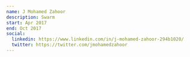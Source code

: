 ```yaml
---
name: J Mohamed Zahoor
description: Swarm
start: Apr 2017
end: Oct 2017
social:
  linkedin: https://www.linkedin.com/in/j-mohamed-zahoor-294b1020/
  twitter: https://twitter.com/jmohamedzahoor
---
```


